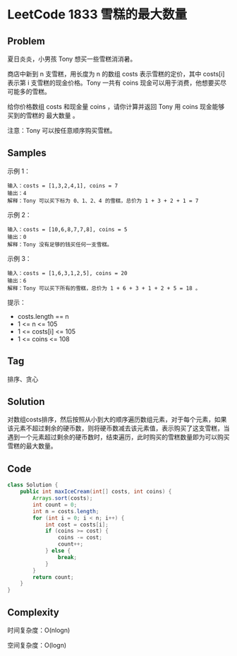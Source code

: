 # LeetCode 1833 雪糕的最大数量

## Problem

夏日炎炎，小男孩 Tony 想买一些雪糕消消暑。

商店中新到 n 支雪糕，用长度为 n 的数组 costs 表示雪糕的定价，其中 costs[i] 表示第 i 支雪糕的现金价格。Tony 一共有 coins 现金可以用于消费，他想要买尽可能多的雪糕。

给你价格数组 costs 和现金量 coins ，请你计算并返回 Tony 用 coins 现金能够买到的雪糕的 最大数量 。

注意：Tony 可以按任意顺序购买雪糕。

## Samples

示例 1：

```
输入：costs = [1,3,2,4,1], coins = 7
输出：4
解释：Tony 可以买下标为 0、1、2、4 的雪糕，总价为 1 + 3 + 2 + 1 = 7
```

示例 2：

```
输入：costs = [10,6,8,7,7,8], coins = 5
输出：0
解释：Tony 没有足够的钱买任何一支雪糕。
```

示例 3：

```
输入：costs = [1,6,3,1,2,5], coins = 20
输出：6
解释：Tony 可以买下所有的雪糕，总价为 1 + 6 + 3 + 1 + 2 + 5 = 18 。
```


提示：

- costs.length == n
- 1 <= n <= 105
- 1 <= costs[i] <= 105
- 1 <= coins <= 108

## Tag

排序、贪心

## Solution

对数组costs排序，然后按照从小到大的顺序遍历数组元素，对于每个元素，如果该元素不超过剩余的硬币数，则将硬币数减去该元素值，表示购买了这支雪糕，当遇到一个元素超过剩余的硬币数时，结束遍历，此时购买的雪糕数量即为可以购买雪糕的最大数量。

## Code

```java
class Solution {
    public int maxIceCream(int[] costs, int coins) {
        Arrays.sort(costs);
        int count = 0;
        int n = costs.length;
        for (int i = 0; i < n; i++) {
            int cost = costs[i];
            if (coins >= cost) {
                coins -= cost;
                count++;
            } else {
                break;
            }
        }
        return count;
    }
}
```

## Complexity

时间复杂度：O(nlogn)

空间复杂度：O(logn)